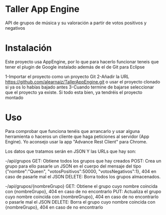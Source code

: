 Taller App Engine
===============

API de grupos de música y su valoración a partir de votos positivos y negativos

Instalación
===========

Este proyecto usa AppEngine, por lo que para hacerlo funcionar teneis que tener el plugin de Google instalado además de el de Git para Eclipse

1-Importar el proyecto como un proyecto Git
2-Añadir la URL https://github.com/alearnaiz/TallerAppEngine.git o usar el proyecto clonado si ya os lo habías bajado antes
3-Cuando termine de bajarse seleccionar que el proyecto ya existe. Si todo esta bien, ya tendréis el proyecto montado

Uso
===

Para comprobar que funciona tenéis que arrancarlo y usar alguna herramienta o haceros un cliente que haga peticiones al servidor (App Engine). Yo aconsejo usar la app "Advance Rest Client" para Chrome.

Los datos que tratamos serán en JSON Y las URLs que hay son:

-/api/grupos
GET: Obtiene todos los grupos que hay creados
POST: Crea un grupo para ello pasarle un JSON en el cuerpo del mensaje del tipo {"nombre":"Queen", "votosPositivos":50000, "votosNegativos":1}, 404 en caso de pasarle mal el JSON
DELETE: Borra todos los grupos almacenados.

-/api/grupos/{nombreGrupo}
GET: Obtiene el grupo cuyo nombre coincida con {nombreGrupo}, 404 en caso de no encontrarlo
PUT: Actualiza el grupo cuyo nombre coincida con {nombreGrupo}, 404 en caso de no encontrarlo o pasarle mal el JSON
DELETE: Borra el grupo cuyo nombre coincida con {nombreGrupo}, 404 en caso de no encontrarlo
